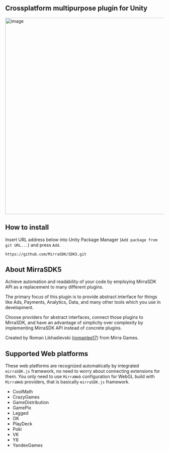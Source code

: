 ## Crossplatform multipurpose plugin for Unity

<img width="1202" height="623" alt="image" src="https://github.com/user-attachments/assets/c74686bd-4daf-4f16-8d1e-acf6749010bd" />

## How to install

Insert URL address below into Unity Package Manager (`Add package from git URL...`) and press `Add`.

```URL
https://github.com/MirraSDK/SDK5.git
```

## About MirraSDK5

Achieve automation and readability of your code by employing MirraSDK API as a replacement to many different plugins.

The primary focus of this plugin is to provide abstract interface for things like Ads, Payments, Analytics, Data, and many other tools which you use in development.

Choose providers for abstract interfaces, connect those plugins to MirraSDK, and have an advantage of simplicity over complexity by implementing MirraSDK API instead of concrete plugins.

Created by Roman Likhadievski ([romanlee17](https://github.com/romanlee17)) from Mirra Games.

## Supported Web platforms

These web platforms are recognized automatically by integrated `mirraSDK.js` framework, no need to worry about connecting extensions for them. You only need to use `MirraWeb` configuration for WebGL build with `MirraWeb` providers, that is basically `mirraSDK.js` framework.

- CoolMath
- CrazyGames
- GameDistribution
- GamePix
- Lagged
- OK
- PlayDeck
- Poki
- VK
- Y8
- YandexGames
